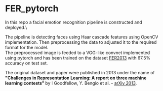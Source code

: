 # FER_pytorch
In this repo a facial emotion recognition pipeline is constructed and deployed.\

The pipeline is detecting faces using Haar cascade features using OpenCV implementation. Then preprocessing the data to adjusted it to the required format for the model.\
The preprocessed image is feeded to a VGG-like convnet implemented using pytorch and has been trained on the dataset [FER2013](https://www.kaggle.com/c/challenges-in-representation-learning-facial-expression-recognition-challenge/data) with 67.5% accuracy on test set.

The original dataset and paper were published in 2013 under the name of <b>"Challenges in Representation Learning: A report on three machine learning contests" </b> by I Goodfellow, Y. Bengio et al. - [arXiv 2013](https://arxiv.org/pdf/1307.0414v1.pdf).
